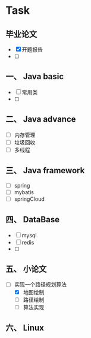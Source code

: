 # Task

## 毕业论文

- [x] 开题报告
- [ ] 



## 一、 Java basic

- [ ] 常用类
- [ ] 



## 二、 Java advance

- [ ] 内存管理
- [ ] 垃圾回收
- [ ] 多线程

## 三、 Java framework

- [ ] spring
- [ ] mybatis
- [ ] springCloud

## 四、 DataBase

- [ ] mysql
- [ ] redis
- [ ] 

## 五、 小论文

- [ ] 实现一个路径规划算法
  - [x] 地图绘制
  - [ ] 路径绘制
  - [ ] 算法实现

## 六、 Linux

